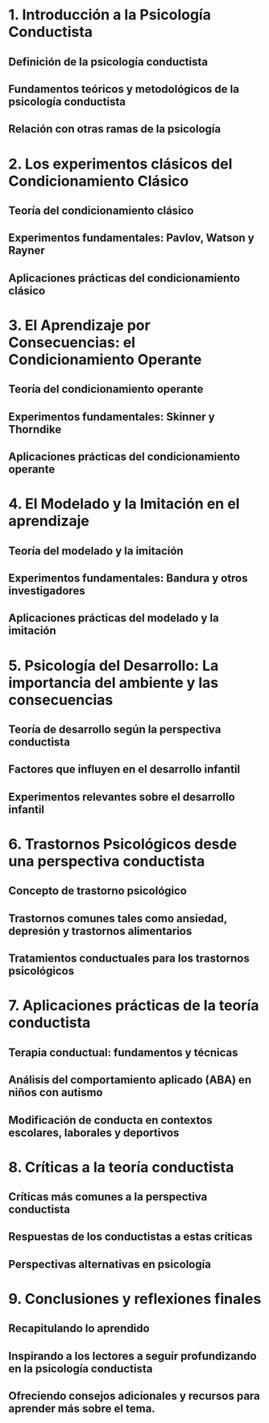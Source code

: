 # 1. Introducción a la Psicología Conductista
## Definición de la psicología conductista
## Fundamentos teóricos y metodológicos de la psicología conductista
## Relación con otras ramas de la psicología

# 2. Los experimentos clásicos del Condicionamiento Clásico
## Teoría del condicionamiento clásico
## Experimentos fundamentales: Pavlov, Watson y Rayner
## Aplicaciones prácticas del condicionamiento clásico

# 3. El Aprendizaje por Consecuencias: el Condicionamiento Operante
## Teoría del condicionamiento operante
## Experimentos fundamentales: Skinner y Thorndike
## Aplicaciones prácticas del condicionamiento operante

# 4. El Modelado y la Imitación en el aprendizaje
## Teoría del modelado y la imitación
## Experimentos fundamentales: Bandura y otros investigadores
## Aplicaciones prácticas del modelado y la imitación

# 5. Psicología del Desarrollo: La importancia del ambiente y las consecuencias
## Teoría de desarrollo según la perspectiva conductista
## Factores que influyen en el desarrollo infantil
## Experimentos relevantes sobre el desarrollo infantil

# 6. Trastornos Psicológicos desde una perspectiva conductista
## Concepto de trastorno psicológico
## Trastornos comunes tales como ansiedad, depresión y trastornos alimentarios
## Tratamientos conductuales para los trastornos psicológicos

# 7. Aplicaciones prácticas de la teoría conductista
## Terapia conductual: fundamentos y técnicas
## Análisis del comportamiento aplicado (ABA) en niños con autismo
## Modificación de conducta en contextos escolares, laborales y deportivos

# 8. Críticas a la teoría conductista
## Críticas más comunes a la perspectiva conductista
## Respuestas de los conductistas a estas críticas
## Perspectivas alternativas en psicología

# 9. Conclusiones y reflexiones finales
## Recapitulando lo aprendido
## Inspirando a los lectores a seguir profundizando en la psicología conductista
## Ofreciendo consejos adicionales y recursos para aprender más sobre el tema.
